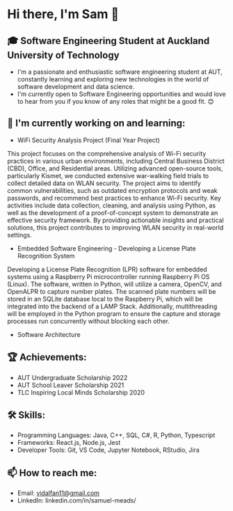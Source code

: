 # Hi there, I'm Sam 👋

## 🎓 Software Engineering Student at Auckland University of Technology

- I'm a passionate and enthusiastic software engineering student at AUT, constantly learning and exploring new technologies in the world of software development and data science.
- I'm currently open to Software Engineering opportunities and would love to hear from you if you know of any roles that might be a good fit. 😊

## 🌱 I'm currently working on and learning:
- WiFi Security Analysis Project (Final Year Project)

This project focuses on the comprehensive analysis of Wi-Fi security practices in various urban environments, including Central Business District (CBD), Office, and Residential areas. Utilizing advanced open-source tools, particularly Kismet, we conducted extensive war-walking field trials to collect detailed data on WLAN security. The project aims to identify common vulnerabilities, such as outdated encryption protocols and weak passwords, and recommend best practices to enhance Wi-Fi security. Key activities include data collection, cleaning, and analysis using Python, as well as the development of a proof-of-concept system to demonstrate an effective security framework. By providing actionable insights and practical solutions, this project contributes to improving WLAN security in real-world settings.

- Embedded Software Engineering - Developing a License Plate Recognition System
  
Developing a License Plate Recognition (LPR) software for embedded systems using a Raspberry Pi microcontroller running Raspberry Pi OS (Linux). The software, written in Python, will utilize a camera, OpenCV, and OpenALPR to capture number plates. The scanned plate numbers will be stored in an SQLite database local to the Raspberry Pi, which will be integrated into the backend of a LAMP Stack. Additionally, multithreading will be employed in the Python program to ensure the capture and storage processes run concurrently without blocking each other.

- Software Architecture 
  
## 🏆 Achievements:
- AUT Undergraduate Scholarship 2022
- AUT School Leaver Scholarship 2021
- TLC Inspiring Local Minds Scholarship 2020

## 🛠️ Skills:
- Programming Languages: Java, C++, SQL, C#, R, Python, Typescript
- Frameworks: React.js, Node.js, Jest
-	Developer Tools: Git, VS Code, Jupyter Notebook, RStudio, Jira 

## 📫 How to reach me:
- Email: vidalfan11@gmail.com
- LinkedIn: linkedin.com/in/samuel-meads/
